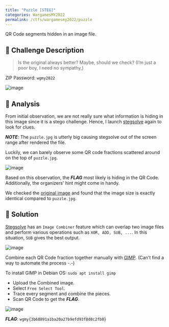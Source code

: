 ```yaml
---
title: "Puzzle [STEG]"
categories: WargamesMY2022
permalink: /ctfs/wargamesmy2022/puzzle
---
```

QR Code segments hidden in an image file.

## 📁 Challenge Description
>Is the original always better? Maybe, should we check? (I’m just a poor boy, I need no sympathy,)

ZIP Password: `wgmy2022`

![image](https://user-images.githubusercontent.com/107750005/214097304-5813855d-c5cd-4497-b0c5-82fec1440ca4.png)

## 👀 Analysis
From initial observation, we are not really sure what information is hiding in this image since it is a stego challenge.
Hence, I launch [stegsolve](https://github.com/zardus/ctf-tools/blob/master/stegsolve/install) again to look for clues.

***NOTE***: The `puzzle.jpg` is utterly big causing stegsolve out of the screen range after rendered the file.

Luckily, we can barely observe some QR code fractions scattered around on the top of `puzzle.jpg`.

![image](https://user-images.githubusercontent.com/107750005/214103785-d656b4e4-df9f-4f2a-9fc9-2f54c6664da1.png)

Based on this observation, the ***FLAG*** most likely is hiding in the QR Code. Additionally, the organizers' hint might come in handy.

We checked the [original image](https://en.wikipedia.org/wiki/File:Mona_Lisa,_by_Leonardo_da_Vinci,_from_C2RMF_retouched.jpg) and found that
the image size is exactly identical compared to `puzzle.jpg`.

## 🚩 Solution
[Stegsolve](https://github.com/zardus/ctf-tools/blob/master/stegsolve/install) has an `Image Combiner` feature which can overlap two image files and perform various operations such as `XOR, ADD, SUB, ...`. In this situation, `SUB` gives the best output.

![image](https://user-images.githubusercontent.com/107750005/214103530-09b71365-47f2-4ccb-90ff-d8fe3a3ce592.png)

Combine each QR Code fraction together manually with [GIMP](https://www.gimp.org/). (Can't find a way to automate the process -.-)

To install GIMP in Debian OS: `sudo apt install gimp`

- Upload the Combined image.
- Select `Free Select Tool`.
- Trace every segment and combine the pieces.
- Scan QR Code to get the ***FLAG***.

![image](https://user-images.githubusercontent.com/107750005/214114529-040b4abe-6e77-4726-a5d6-b8cfec393444.png)

***FLAG***: `wgmy{3b68891a1ba20a27b9efd93f8d8c2fb0}`
